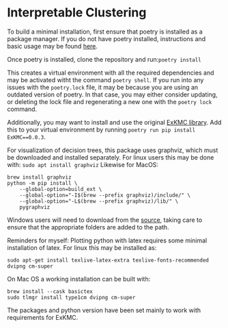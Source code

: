 # Interpretable Clustering

To build a minimal installation, first ensure that poetry is installed 
as a package manager. If you do not have poetry installed, 
instructions and basic usage  may be found [here](https://python-poetry.org/docs/). 

Once poetry is installed, clone the repository
and run:`poetry install`

This creates a virtual environment 
with all the required dependencies and may be 
activated witht the command `poetry shell`. 
If you run into any issues with the `poetry.lock` file, it may be 
because you are using an outdated version of poetry. In that case, 
you may either consider updating, or deleting the lock file and 
regenerating a new one with the `poetry lock` command.

Additionally, you may want to 
 install and use the original [ExKMC library](https://github.com/navefr/ExKMC/tree/master).
Add this to your virtual environment by running
 `poetry run pip install ExKMC==0.0.3`.

For visualization of decision trees, this package uses graphviz, which must be 
downloaded and installed separately. For linux users 
this may be done with:
`sudo apt install graphviz`
Likewise for MacOS:
```
brew install graphviz
python -m pip install \
    --global-option=build_ext \
    --global-option="-I$(brew --prefix graphviz)/include/" \
    --global-option="-L$(brew --prefix graphviz)/lib/" \
    pygraphviz
```
Windows users will need to download from the [source](https://graphviz.org/download/), taking care
to ensure that the appropriate folders are added to the path.

Reminders for myself:
Plotting python with latex requires some minimal installation of latex. For linux 
this may be installed as:

```
sudo apt-get install texlive-latex-extra texlive-fonts-recommended dvipng cm-super
```

On Mac OS a working installation can be built with:

```
brew install --cask basictex
sudo tlmgr install type1cm dvipng cm-super
```

The packages and python version have been set 
mainly to work with requirements for ExKMC.
